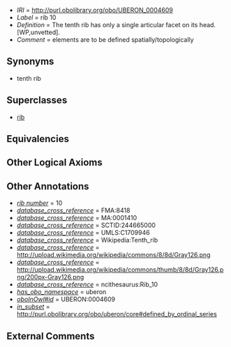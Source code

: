  * *IRI* = http://purl.obolibrary.org/obo/UBERON_0004609
 * *Label* = rib 10
 * *Definition* = The tenth rib has only a single articular facet on its head. [WP,unvetted].
 * *Comment* = elements are to be defined spatially/topologically

## Synonyms

 * tenth rib

## Superclasses

 * [rib](../../UBERON/28/UBERON_0002228.md)

## Equivalencies


## Other Logical Axioms


## Other Annotations

 * *[rib number](../../UBPROP/06/UBPROP_0000106.md)* = 10
 * *[database_cross_reference](../../ef/oboInOwl#hasDbXref.md)* = FMA:8418
 * *[database_cross_reference](../../ef/oboInOwl#hasDbXref.md)* = MA:0001410
 * *[database_cross_reference](../../ef/oboInOwl#hasDbXref.md)* = SCTID:244665000
 * *[database_cross_reference](../../ef/oboInOwl#hasDbXref.md)* = UMLS:C1709946
 * *[database_cross_reference](../../ef/oboInOwl#hasDbXref.md)* = Wikipedia:Tenth_rib
 * *[database_cross_reference](../../ef/oboInOwl#hasDbXref.md)* = http://upload.wikimedia.org/wikipedia/commons/8/8d/Gray126.png
 * *[database_cross_reference](../../ef/oboInOwl#hasDbXref.md)* = http://upload.wikimedia.org/wikipedia/commons/thumb/8/8d/Gray126.png/200px-Gray126.png
 * *[database_cross_reference](../../ef/oboInOwl#hasDbXref.md)* = ncithesaurus:Rib_10
 * *[has_obo_namespace](../../ce/oboInOwl#hasOBONamespace.md)* = uberon
 * *[oboInOwl#id](../../id/oboInOwl#id.md)* = UBERON:0004609
 * *[in_subset](../../et/oboInOwl#inSubset.md)* = http://purl.obolibrary.org/obo/uberon/core#defined_by_ordinal_series

## External Comments

